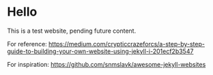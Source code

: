 # Hello
This is a test website, pending future content.

For reference: https://medium.com/crypticcrazeforcs/a-step-by-step-guide-to-building-your-own-website-using-jekyll-i-201ecf2b3547

For inspiration: https://github.com/snmslavk/awesome-jekyll-websites
